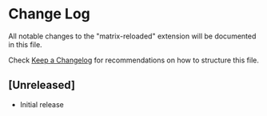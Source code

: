 # Change Log

All notable changes to the "matrix-reloaded" extension will be documented in this file.

Check [Keep a Changelog](http://keepachangelog.com/) for recommendations on how to structure this file.

## [Unreleased]

- Initial release
